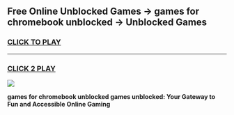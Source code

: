 
## Free Online Unblocked Games → games for chromebook unblocked → Unblocked Games
<h3>
<a href="https://premium.freeplayer.one?title=games_for_chromebook_unblocked&ref=21F">CLICK TO PLAY</a></h3>
<hr>

<h3>
<a href="https://premium.freeplayer.one?title=games_for_chromebook_unblocked&ref=21F">CLICK 2 PLAY</a>
  
</h3>

<a href="https://premium.freeplayer.one?title=games_for_chromebook_unblocked&ref=21F/"><img src="https://clearcache.store/games.png"></a>


**games for chromebook unblocked games unblocked: Your Gateway to Fun and Accessible Online Gaming**
